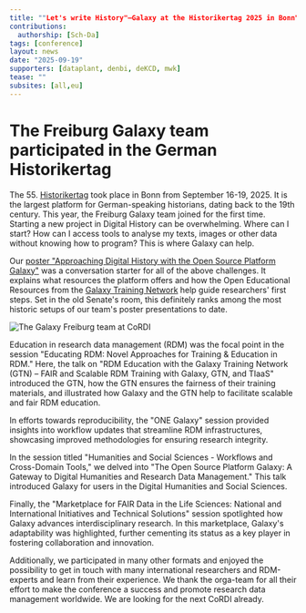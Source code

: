 ```yaml
---
title: ""Let's write History"–Galaxy at the Historikertag 2025 in Bonn"
contributions:
  authorship: [Sch-Da]
tags: [conference]
layout: news
date: "2025-09-19"
supporters: [dataplant, denbi, deKCD, mwk] 
tease: ""
subsites: [all,eu]
---
```

# The Freiburg Galaxy team participated in the German Historikertag

The 55. [Historikertag](https://www.historikertag.de/Bonn2025/en/) took place in Bonn from September 16-19, 2025.
It is the largest platform for German-speaking historians, dating back to the 19th century.
This year, the Freiburg Galaxy team joined for the first time.
Starting a new project in Digital History can be overwhelming. Where can I start? How can I access tools to analyse my texts, images or other data without knowing how to program? 
This is where Galaxy can help.

Our [poster "Approaching Digital History with the Open Source Platform Galaxy"](https://zenodo.org/records/17016028) was a conversation starter for all of the above challenges.
It explains what resources the platform offers and how the Open Educational Resources from the [Galaxy Training Network](https://training.galaxyproject.org/training-material/topics/digital-humanities/) help guide researchers' first steps.
Set in the old Senate's room, this definitely ranks among the most historic setups of our team's poster presentations to date.

![The Galaxy Freiburg team at CoRDI](./Cordi_2025.jpg)

Education in research data management (RDM) was the focal point in the session "Educating RDM: Novel Approaches for Training & Education in RDM."
Here, the talk on "RDM Education with the Galaxy Training Network (GTN) – FAIR and Scalable RDM Training with Galaxy, GTN, and TIaaS" introduced the GTN, how the GTN ensures the fairness of their training materials, and illustrated how Galaxy and the GTN help to facilitate scalable and fair RDM education.

In efforts towards reproducibility, the "ONE Galaxy" session provided insights into workflow updates that streamline RDM infrastructures, showcasing improved methodologies for ensuring research integrity.

In the session titled "Humanities and Social Sciences - Workflows and Cross-Domain Tools," we delved into "The Open Source Platform Galaxy: A Gateway to Digital Humanities and Research Data Management." 
This talk introduced Galaxy for users in the Digital Humanities and Social Sciences.

Finally, the "Marketplace for FAIR Data in the Life Sciences: National and International Initiatives and Technical Solutions" session spotlighted how Galaxy advances interdisciplinary research. 
In this marketplace, Galaxy's adaptability was highlighted, further cementing its status as a key player in fostering collaboration and innovation.

Additionally, we participated in many other formats and enjoyed the possibility to get in touch with many international researchers and RDM-experts and learn from their experience.
We thank the orga-team for all their effort to make the conference a success and promote research data management worldwide. We are looking for the next CoRDI already.
